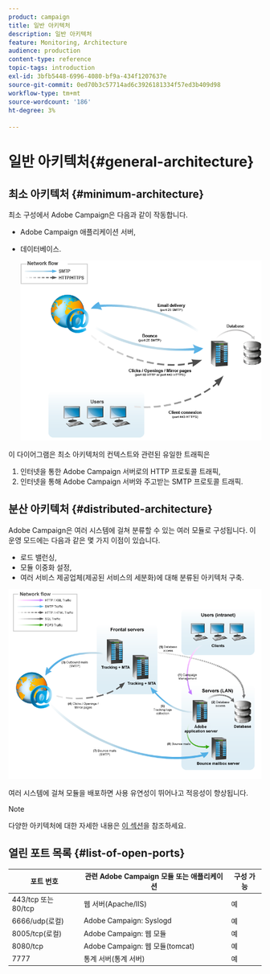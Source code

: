 ```yaml
---
product: campaign
title: 일반 아키텍처
description: 일반 아키텍처
feature: Monitoring, Architecture
audience: production
content-type: reference
topic-tags: introduction
exl-id: 3bfb5448-6996-4080-bf9a-434f1207637e
source-git-commit: 0ed70b3c57714ad6c3926181334f57ed3b409d98
workflow-type: tm+mt
source-wordcount: '186'
ht-degree: 3%

---
```


# 일반 아키텍처{#general-architecture}



## 최소 아키텍처 {#minimum-architecture}

최소 구성에서 Adobe Campaign은 다음과 같이 작동합니다.

* Adobe Campaign 애플리케이션 서버,
* 데이터베이스.

  ![](assets/formation_exploitation.png)

이 다이어그램은 최소 아키텍처의 컨텍스트와 관련된 유일한 트래픽은

1. 인터넷을 통한 Adobe Campaign 서버로의 HTTP 프로토콜 트래픽,
1. 인터넷을 통해 Adobe Campaign 서버와 주고받는 SMTP 프로토콜 트래픽.

## 분산 아키텍처 {#distributed-architecture}

Adobe Campaign은 여러 시스템에 걸쳐 분류할 수 있는 여러 모듈로 구성됩니다. 이 운영 모드에는 다음과 같은 몇 가지 이점이 있습니다.

* 로드 밸런싱,
* 모듈 이중화 설정,
* 여러 서비스 제공업체(제공된 서비스의 세분화)에 대해 분류된 아키텍처 구축.

![](assets/architecturerepartie.png)

여러 시스템에 걸쳐 모듈을 배포하면 사용 유연성이 뛰어나고 적응성이 향상됩니다.

>[!NOTE]
>
>다양한 아키텍처에 대한 자세한 내용은 [이 섹션](../../installation/using/general-architecture.md)을 참조하세요.

## 열린 포트 목록 {#list-of-open-ports}

| 포트 번호 | 관련 Adobe Campaign 모듈 또는 애플리케이션 | 구성 가능 |
|---|---|---|
| 443/tcp 또는 80/tcp | 웹 서버(Apache/IIS) | 예 |
| 6666/udp(로컬) | Adobe Campaign: Syslogd | 예 |
| 8005/tcp(로컬) | Adobe Campaign: 웹 모듈 | 예 |
| 8080/tcp | Adobe Campaign: 웹 모듈(tomcat) | 예 |
| 7777 | 통계 서버(통계 서버) | 예 |
